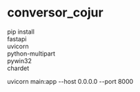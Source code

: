# conversor_cojur
pip install  
fastapi  
uvicorn  
python-multipart  
pywin32  
chardet

uvicorn main:app --host 0.0.0.0 --port 8000
